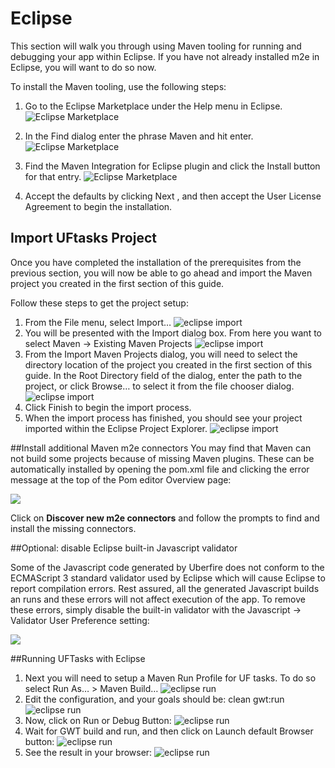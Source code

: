 # Eclipse
This section will walk you through using Maven tooling for running and debugging your app within Eclipse. If you have not already installed m2e in Eclipse, you will want to do so now.

To install the Maven tooling, use the following steps:

1. Go to the Eclipse Marketplace under the Help menu in Eclipse.
![Eclipse Marketplace](eclipse1.png)

2. In the Find dialog enter the phrase Maven and hit enter.
![Eclipse Marketplace](eclipse2.png)

3. Find the Maven Integration for Eclipse plugin and click the Install button for that entry.
![Eclipse Marketplace](eclipse3.png)
4. Accept the defaults by clicking Next , and then accept the User License Agreement to begin the installation.

## Import UFtasks Project

Once you have completed the installation of the prerequisites from the previous section, you will now be able to go ahead and import the Maven project you created in the first section of this guide.

Follow these steps to get the project setup:

1. From the File menu, select Import…
![eclipse import](eclipseImport1.png)
2. You will be presented with the Import dialog box. From here you want to select Maven → Existing Maven Projects
![eclipse import](eclipseImport2.png)
3. From the Import Maven Projects dialog, you will need to select the directory location of the project you created in the first section of this guide. In the Root Directory field of the dialog, enter the path to the project, or click Browse… to select it from the file chooser dialog.
![eclipse import](eclipseImport3.png)
4. Click Finish to begin the import process.
5. When the import process has finished, you should see your project imported within the Eclipse Project Explorer.
![eclipse import](eclipseImport4.png)

##Install additional Maven m2e connectors
You may find that Maven can not build some projects because of missing Maven plugins. These can be automatically installed by opening the pom.xml file and clicking the error message at the top of the Pom editor Overview page:

![](eclipsePomDiscoverConnectors.png)

Click on **Discover new m2e connectors** and follow the prompts to find and install the missing connectors.

##Optional: disable Eclipse built-in Javascript validator

Some of the Javascript code generated by Uberfire does not conform to the ECMAScript 3 standard validator used by Eclipse which will cause Eclipse to report compilation errors. Rest assured, all the generated Javascript builds an runs and these errors will not affect execution of the app. To remove these errors, simply disable the built-in validator with the Javascript -> Validator User Preference setting:

![](eclipseDisableJSValidator.png)

##Running UFTasks with Eclipse

1. Next you will need to setup a Maven Run Profile for UF tasks. To do so select Run As… > Maven Build…
![eclipse run](eclipseRun1.png)
2. Edit the configuration, and your goals should be: clean gwt:run
![eclipse run](eclipseRun2.png)
3. Now, click on Run or Debug Button:
![eclipse run](eclipseRun3.png)
4. Wait for GWT build and run, and then click on Launch default Browser button:
![eclipse run](eclipseRun4.png)
5. See the result in your browser:
![eclipse run](eclipseRun5.png)
